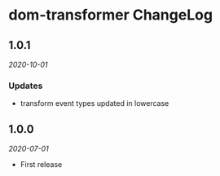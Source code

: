 # dom-transformer ChangeLog

## 1.0.1

_2020-10-01_

### Updates

- transform event types updated in lowercase

## 1.0.0

_2020-07-01_

- First release
